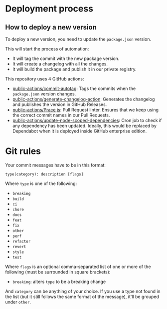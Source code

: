 # Deployment process

## How to deploy a new version

To deploy a new version, you need to update the `package.json` version.

This will start the process of automation:

- It will tag the commit with the new package version.
- It will create a changelog with all the changes.
- It will build the package and publish it in our private registry.

This repository uses 4 GitHub actions:
- [public-actions/commit-autotag](https://github.bitwa.la/public-actions/commit-autotag): Tags the commits when the `package.json` version changes.
- [public-actions/generate-changelog-action](https://github.bitwa.la/public-actions/generate-changelog-action):  Generates the changelog and publishes the version in GitHub Releases.
- [public-actions/Prace.js](https://github.bitwa.la/public-actions/Prace.js): Pull Request linter. Ensures that we keep using the correct commit names in our Pull Requests.
- [public-actions/update-node-scoped-dependencies](https://github.bitwa.la/public-actions/update-node-scoped-dependencies): Cron job to check if any dependency has been updated. Ideally, this would be replaced by Dependabot when it is deployed inside GitHub enterprise edition.

# Git rules
Your commit messages have to be in this format:
```
type(category): description [flags]
```

Where `type` is one of the following:
*  `breaking`
*  `build`
*  `ci`
*  `chore`
*  `docs`
*  `feat`
*  `fix`
*  `other`
*  `perf`
*  `refactor`
*  `revert`
*  `style`
*  `test`

Where `flags` is an optional comma-separated list of one or more of the following (must be surrounded in square brackets):

*  `breaking`: alters `type` to be a breaking change

And `category` can be anything of your choice. If you use a type not found in the list (but it still follows the same format of the message), it'll be grouped under `other`.
